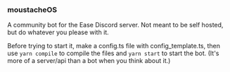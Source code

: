 ### moustacheOS

A community bot for the Ease Discord server. Not meant to be self hosted, but do whatever you please with it.

Before trying to start it, make a config.ts file with config_template.ts, then use `yarn compile` to compile the files and `yarn start` to start the bot.
(It's more of a server/api than a bot when you think about it.)
